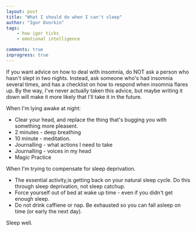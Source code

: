 ```yaml
---
layout: post
title: "What I should do when I can't sleep"
author: "Igor Dvorkin"
tags: 
    - how igor ticks
    - emotional intelligence

comments: true
inprogress: true
---
```


If you want advice on how to deal with insomnia, do NOT ask a person who hasn't slept in two nights.  Instead, ask someone who's had insomnia several times, and has a checklist on how to respond when insomnia flares up.  By the way, I've never actually taken this advice, but maybe writing it down will make it more likely that I'll take it in the future.

When I'm lying awake at night:

* Clear your head, and replace the thing that's bugging you with something more pleasent.
* 2 minutes - deep breathing
* 10 minute - meditation.
* Journalling - what actions I need to take
* Journalling - voices in my head
* Magic Practice

When I'm trying to compensate for sleep deprivation.

* The essential activity,is getting back on your natural sleep cycle.  Do this through sleep deprivation, not sleep catchup.
* Force yourself out of bed at wake up time - even if you didn't get enough sleep.
* Do not drink caffiene or nap. Be exhausted so you can fall asleep on time (or early the next day).

Sleep well.
